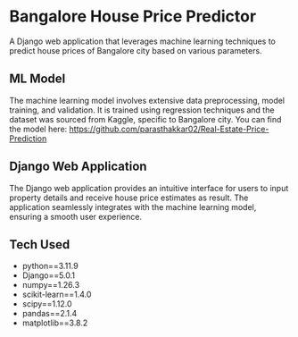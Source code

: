 # Bangalore House Price Predictor

A Django web application that leverages machine learning techniques to predict house prices of Bangalore city based on various parameters.

## ML Model

The machine learning model involves extensive data preprocessing, model training, and validation. It is trained using regression techniques and the dataset was sourced from Kaggle, specific to Bangalore city.
You can find the model here: https://github.com/parasthakkar02/Real-Estate-Price-Prediction

## Django Web Application

The Django web application provides an intuitive interface for users to input property details and receive house price estimates as result. The application seamlessly integrates with the machine learning model, ensuring a smooth user experience.

## Tech Used

- python==3.11.9
- Django==5.0.1
- numpy==1.26.3
- scikit-learn==1.4.0
- scipy==1.12.0
- pandas==2.1.4
- matplotlib==3.8.2
